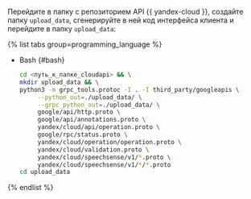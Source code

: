 Перейдите в папку с репозиторием API {{ yandex-cloud }}, создайте папку `upload_data`, сгенерируйте в ней код интерфейса клиента и перейдите в папку `upload_data`:

{% list tabs group=programming_language %}

- Bash {#bash}

   ```bash
   cd <путь_к_папке_cloudapi> && \
   mkdir upload_data && \
   python3 -m grpc_tools.protoc -I . -I third_party/googleapis \
        --python_out=./upload_data/ \
        --grpc_python_out=./upload_data/ \
        google/api/http.proto \
        google/api/annotations.proto \
        yandex/cloud/api/operation.proto \
        google/rpc/status.proto \
        yandex/cloud/operation/operation.proto \
        yandex/cloud/validation.proto \
        yandex/cloud/speechsense/v1/*.proto \
        yandex/cloud/speechsense/v1/*/*.proto
   cd upload_data
   ```

{% endlist %}
